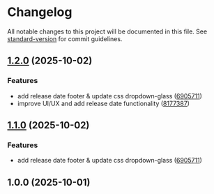 # Changelog

All notable changes to this project will be documented in this file. See [standard-version](https://github.com/conventional-changelog/standard-version) for commit guidelines.

## [1.2.0](https://github.com/areait-dev/MadRem/compare/v1.0.0...v1.2.0) (2025-10-02)


### Features

* add release date footer & update css dropdown-glass ([6905711](https://github.com/areait-dev/MadRem/commit/69057119fae479a3f8f07d1c9fa779a2a4ec22e3))
* improve UI/UX and add release date functionality ([8177387](https://github.com/areait-dev/MadRem/commit/81773872b5556a042a6a1afd5731104e8475119b))

## [1.1.0](https://github.com/areait-dev/MadRem/compare/v1.0.0...v1.1.0) (2025-10-02)


### Features

* add release date footer & update css dropdown-glass ([6905711](https://github.com/areait-dev/MadRem/commit/69057119fae479a3f8f07d1c9fa779a2a4ec22e3))

## 1.0.0 (2025-10-01)
